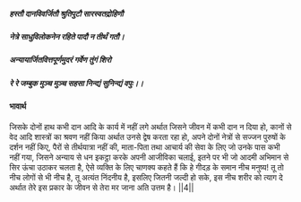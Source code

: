 ##### हस्तौ दानविवर्जितौ श्रुतिपुटौ सारस्वतद्रोहिणौ
##### नेत्रे साधुविलोकनेन रहिते पादौ न तीर्थं गतौ।
##### अन्यायार्जितवित्तपूर्णमुदरं गर्वेण तुंगं शिरो
##### रे रे जम्बुक मुञ्च मुञ्च सहसा निन्द्यं सुनिन्द्यं वपुः।। 

#### भावार्थ

जिसके दोनों हाथ कभी दान आदि के कार्य में नहीं लगे अर्थात जिसने जीवन में कभी दान न दिया हो, कानों से वेद आदि शास्त्रों का श्रवण नहीं किया अर्थात उनसे द्वेष करता रहा हो, अपने दोनों नेत्रों से सज्जन पुरुषों के दर्शन नहीं किए, पैरों से तीर्थयात्रा नहीं की, माता-पिता तथा आचार्य की सेवा के लिए जो उनके पास कभी नहीं गया, जिसने अन्याय से धन इकट्ठा करके अपनी आजीविका चलाई, इतने पर भी जो आदमी अभिमान से सिर ऊंचा उठाकर चलता है, ऐसे व्यक्ति के लिए चाणक्य कहते हैं कि हे गीदड़ के समान नीच मनुष्य! तू तो नीच लोगों से भी नीच है, तू अत्यंत निंदनीय है, इसलिए जितनी जल्दी हो सके, इस नीच शरीर को त्याग दे अर्थात तेरे इस प्रकार के जीवन से तेरा मर जाना अति उत्तम है। ||4||